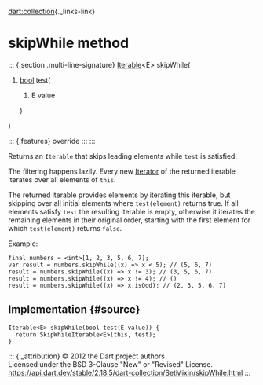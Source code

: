 [dart:collection](../../dart-collection/dart-collection-library){._links-link}

skipWhile method
================

::: {.section .multi-line-signature}
[Iterable](../../dart-core/iterable-class)\<E\> skipWhile(

1.  [bool](../../dart-core/bool-class) test(
    1.  E value

    )

)

::: {.features}
override
:::
:::

Returns an `Iterable` that skips leading elements while `test` is
satisfied.

The filtering happens lazily. Every new
[Iterator](../../dart-core/iterator-class) of the returned iterable
iterates over all elements of `this`.

The returned iterable provides elements by iterating this iterable, but
skipping over all initial elements where `test(element)` returns true.
If all elements satisfy `test` the resulting iterable is empty,
otherwise it iterates the remaining elements in their original order,
starting with the first element for which `test(element)` returns
`false`.

Example:

``` {.language-dart data-language="dart"}
final numbers = <int>[1, 2, 3, 5, 6, 7];
var result = numbers.skipWhile((x) => x < 5); // (5, 6, 7)
result = numbers.skipWhile((x) => x != 3); // (3, 5, 6, 7)
result = numbers.skipWhile((x) => x != 4); // ()
result = numbers.skipWhile((x) => x.isOdd); // (2, 3, 5, 6, 7)
```

Implementation {#source}
--------------

``` {.language-dart data-language="dart"}
Iterable<E> skipWhile(bool test(E value)) {
  return SkipWhileIterable<E>(this, test);
}
```

::: {._attribution}
© 2012 the Dart project authors\
Licensed under the BSD 3-Clause \"New\" or \"Revised\" License.\
<https://api.dart.dev/stable/2.18.5/dart-collection/SetMixin/skipWhile.html>
:::
